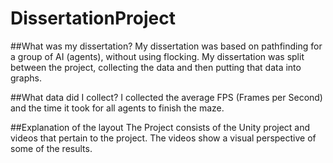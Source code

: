 # DissertationProject
##What was my dissertation?
My dissertation was based on pathfinding for a group of AI (agents), without using flocking. My dissertation was split between the project, collecting the data and then putting that data into graphs.

##What data did I collect?
I collected the average FPS (Frames per Second) and the time it took for all agents to finish the maze.

##Explanation of the layout
The Project consists of the Unity project and videos that pertain to the project. The videos show a visual perspective of some of the results. 
